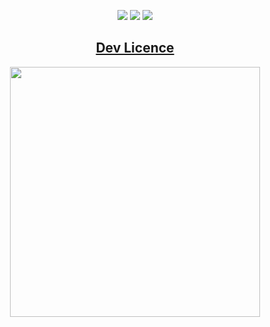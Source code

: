 <div align="center">

![](https://img.shields.io/github/last-commit/arthurfincham/github-frontend-api)
![](https://img.shields.io/github/languages/count/arthurfincham/github-frontend-api)
![](https://img.shields.io/github/languages/code-size/arthurfincham/github-frontend-api)


## [Dev Licence](https://git-card.herokuapp.com/)

<img src="public/css/images/preview.gif" width="400px">

</div>